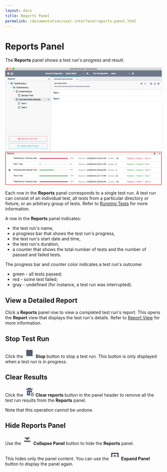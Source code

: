 ```yaml
---
layout: docs
title: Reports Panel
permalink: /documentation/user-interface/reports-panel.html
---
```

# Reports Panel

The **Reports** panel shows a test run's progress and result.

![Reports Panel](../../images/working-with-testcafe-studio/reports-panel.png)

Each row in the **Reports** panel corresponds to a single test run. A test run can consist of an individual test, all tests from a particular directory or fixture, or an arbitrary group of tests. Refer to [Running Tests](../working-with-testcafe-studio/running-tests.md) for more information.

A row in the **Reports** panel indicates:

* the test run's name,
* a progress bar that shows the test run's progress,
* the test run's start date and time,
* the test run's duration,
* a counter that shows the total number of tests and the number of passed and failed tests.

The progress bar and counter color indicates a test run's outcome:

* green - all tests passed;
* red - some test failed;
* gray - undefined (for instance, a test run was interrupted).

## View a Detailed Report

Click a **Reports** panel row to view a completed test run's report. This opens the **Report** view that displays the test run's details. Refer to [Report View](report-view.md) for more information.

## Stop Test Run

Click the ![Stop Test](../../images/user-interface/reports-panel/stop-task-icon.svg) **Stop** button to stop a test run. This button is only displayed when a test run is in progress.

## Clear Results

Click the ![Clear Reports](../../images/user-interface/reports-panel/clear-reports-icon.svg) **Clear reports** button in the panel header to remove all the test run results from the **Reports** panel.

Note that this operation cannot be undone.

## Hide Reports Panel

Use the ![Collapse Panel](../../images/user-interface/reports-panel/collapse-panel-down-icon.svg) **Collapse Panel** button to hide the **Reports** panel.

This hides only the panel content. You can use the ![Expand Panel](../../images/user-interface/reports-panel/expand-panel-up-icon.svg) **Expand Panel** button to display the panel again.
